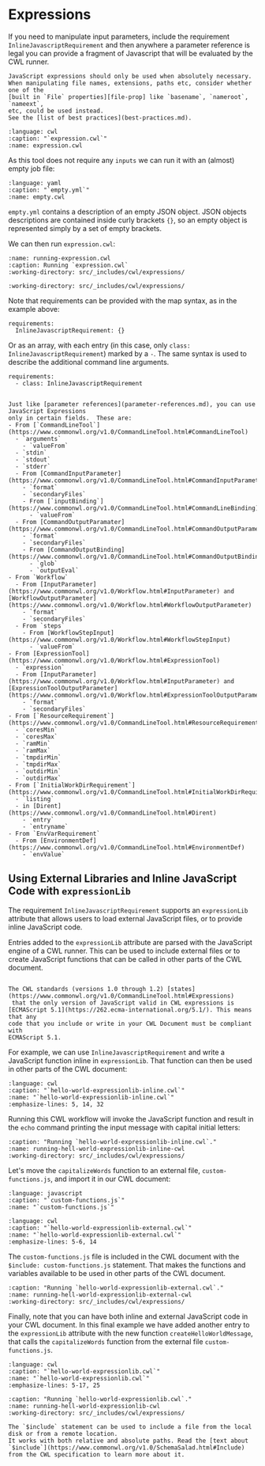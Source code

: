 # Expressions

If you need to manipulate input parameters, include the requirement
`InlineJavascriptRequirement` and then anywhere a parameter reference is
legal you can provide a fragment of Javascript that will be evaluated by
the CWL runner.

```{important}
JavaScript expressions should only be used when absolutely necessary.
When manipulating file names, extensions, paths etc, consider whether one of the
[built in `File` properties][file-prop] like `basename`, `nameroot`, `nameext`,
etc, could be used instead.
See the [list of best practices](best-practices.md).
```

```{literalinclude} /_includes/cwl/expressions/expression.cwl
:language: cwl
:caption: "`expression.cwl`"
:name: expression.cwl
```

As this tool does not require any `inputs` we can run it with an (almost) empty
job file:

```{literalinclude} /_includes/cwl/expressions/empty.yml
:language: yaml
:caption: "`empty.yml`"
:name: empty.cwl
```

`empty.yml` contains a description of an empty JSON object. JSON objects
descriptions are contained inside curly brackets `{}`, so an empty object is
represented simply by a set of empty brackets.

We can then run `expression.cwl`:

```{runcmd} cwltool expression.cwl empty.yml
:name: running-expression.cwl
:caption: Running `expression.cwl`
:working-directory: src/_includes/cwl/expressions/
```

```{runcmd} cat output.txt
:working-directory: src/_includes/cwl/expressions/
```

Note that requirements can be provided with the map syntax, as in the example above:

```cwl
requirements:
  InlineJavascriptRequirement: {}
```

Or as an array, with each entry (in this case, only `class: InlineJavascriptRequirement`) marked by a `-`.
The same syntax is used to describe the additional command line arguments.

```cwl
requirements:
  - class: InlineJavascriptRequirement
```

```{admonition} Where are JavaScript expressions allowed?

Just like [parameter references](parameter-references.md), you can use JavaScript Expressions
only in certain fields.  These are:
- From [`CommandLineTool`](https://www.commonwl.org/v1.0/CommandLineTool.html#CommandLineTool)
  - `arguments`
    - `valueFrom`
  - `stdin`
  - `stdout`
  - `stderr`
  - From [CommandInputParameter](https://www.commonwl.org/v1.0/CommandLineTool.html#CommandInputParameter)
    - `format`
    - `secondaryFiles`
    - From [`inputBinding`](https://www.commonwl.org/v1.0/CommandLineTool.html#CommandLineBinding)
      - `valueFrom`
  - From [CommandOutputParamater](https://www.commonwl.org/v1.0/CommandLineTool.html#CommandOutputParameter)
    - `format`
    - `secondaryFiles`
    - From [CommandOutputBinding](https://www.commonwl.org/v1.0/CommandLineTool.html#CommandOutputBinding)
      - `glob`
      - `outputEval`
- From `Workflow`
  - From [InputParameter](https://www.commonwl.org/v1.0/Workflow.html#InputParameter) and [WorkflowOutputParameter](https://www.commonwl.org/v1.0/Workflow.html#WorkflowOutputParameter)
    - `format`
    - `secondaryFiles`
  - From `steps`
    - From [WorkflowStepInput](https://www.commonwl.org/v1.0/Workflow.html#WorkflowStepInput)
      - `valueFrom`
- From [ExpressionTool](https://www.commonwl.org/v1.0/Workflow.html#ExpressionTool)
  - `expression`
  - From [InputParameter](https://www.commonwl.org/v1.0/Workflow.html#InputParameter) and [ExpressionToolOutputParameter](https://www.commonwl.org/v1.0/Workflow.html#ExpressionToolOutputParameter)
    - `format`
    - `secondaryFiles`
- From [`ResourceRequirement`](https://www.commonwl.org/v1.0/CommandLineTool.html#ResourceRequirement)
  - `coresMin`
  - `coresMax`
  - `ramMin`
  - `ramMax`
  - `tmpdirMin`
  - `tmpdirMax`
  - `outdirMin`
  - `outdirMax`
- From [`InitialWorkDirRequirement`](https://www.commonwl.org/v1.0/CommandLineTool.html#InitialWorkDirRequirement)
  - `listing`
  - in [Dirent](https://www.commonwl.org/v1.0/CommandLineTool.html#Dirent)
    - `entry`
    - `entryname`
- From `EnvVarRequirement`
  - From [EnvironmentDef](https://www.commonwl.org/v1.0/CommandLineTool.html#EnvironmentDef)
    - `envValue`
```

[file-prop]: https://www.commonwl.org/v1.0/CommandLineTool.html#File

## Using External Libraries and Inline JavaScript Code with `expressionLib`

The requirement `InlineJavascriptRequirement` supports an `expressionLib` attribute
that allows users to load external JavaScript files, or to provide inline JavaScript
code.

Entries added to the `expressionLib` attribute are parsed with the JavaScript engine
of a CWL runner. This can be used to include external files or to create JavaScript
functions that can be called in other parts of the CWL document.

```{note}

The CWL standards (versions 1.0 through 1.2) [states](https://www.commonwl.org/v1.0/CommandLineTool.html#Expressions)
 that the only version of JavaScript valid in CWL expressions is
[ECMAScript 5.1](https://262.ecma-international.org/5.1/). This means that any
code that you include or write in your CWL Document must be compliant with
ECMAScript 5.1.
```

For example, we can use `InlineJavascriptRequirement` and write a JavaScript function
inline in `expressionLib`. That function can then be used in other parts of the
CWL document:

```{literalinclude} /_includes/cwl/expressions/hello-world-expressionlib-inline.cwl
:language: cwl
:caption: "`hello-world-expressionlib-inline.cwl`"
:name: "`hello-world-expressionlib-inline.cwl`"
:emphasize-lines: 5, 14, 32
```

Running this CWL workflow will invoke the JavaScript function and result in
the `echo` command printing the input message with capital initial letters:

```{runcmd} cwltool hello-world-expressionlib-inline.cwl --message "hello world"
:caption: "Running `hello-world-expressionlib-inline.cwl`."
:name: running-hell-world-expressionlib-inline-cwl
:working-directory: src/_includes/cwl/expressions/
```

Let's move the `capitalizeWords` function to an external file, `custom-functions.js`, and
import it in our CWL document:

```{literalinclude} /_includes/cwl/expressions/custom-functions.js
:language: javascript
:caption: "`custom-functions.js`"
:name: "`custom-functions.js`"
```

```{literalinclude} /_includes/cwl/expressions/hello-world-expressionlib-external.cwl
:language: cwl
:caption: "`hello-world-expressionlib-external.cwl`"
:name: "`hello-world-expressionlib-external.cwl`"
:emphasize-lines: 5-6, 14
```

The `custom-functions.js` file is included in the CWL document with the `$include: custom-functions.js`
statement. That makes the functions and variables available to be used in other parts of
the CWL document.

```{runcmd} cwltool hello-world-expressionlib-external.cwl --message "hello world"
:caption: "Running `hello-world-expressionlib-external.cwl`."
:name: running-hell-world-expressionlib-external-cwl
:working-directory: src/_includes/cwl/expressions/
```

Finally, note that you can have both inline and external JavaScript code in your
CWL document. In this final example we have added another entry to the `expressionLib`
attribute with the new function `createHelloWorldMessage`, that calls the `capitalizeWords`
function from the external file `custom-functions.js`.

```{literalinclude} /_includes/cwl/expressions/hello-world-expressionlib.cwl
:language: cwl
:caption: "`hello-world-expressionlib.cwl`"
:name: "`hello-world-expressionlib.cwl`"
:emphasize-lines: 5-17, 25
```

```{runcmd} cwltool hello-world-expressionlib.cwl --message "hello world"
:caption: "Running `hello-world-expressionlib.cwl`."
:name: running-hell-world-expressionlib-cwl
:working-directory: src/_includes/cwl/expressions/
```

```{note}
The `$include` statement can be used to include a file from the local disk or from a remote location.
It works with both relative and absolute paths. Read the [text about `$include`](https://www.commonwl.org/v1.0/SchemaSalad.html#Include)
from the CWL specification to learn more about it.
```
